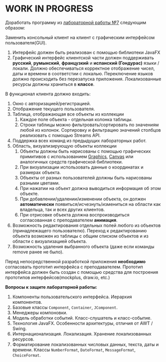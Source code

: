# WORK IN PROGRESS

Доработать программу из  [лабораторной работы №7](https://se.ifmo.ru/courses/programming#lab7)  следующим образом:

Заменить консольный клиент на клиент с графическим интерфейсом пользователя(GUI).

1.  Интерфейс должен быть реализован с помощью библиотеки JavaFX
2.  Графический интерфейс клиентской части должен поддерживать  **русский**,  **румынский**,  **французкий**  и  **испанский (Гондурас)**  языки / локали. Должно обеспечиваться корректное отображение чисел, даты и времени в соответстии с локалью. Переключение языков должно происходить без перезапуска приложения. Локализованные ресурсы должны храниться в  **классе**.

В функционал клиента должно входить:

1.  Окно с авторизацией/регистрацией.
2.  Отображение текущего пользователя.
3.  Таблица, отображающая все объекты из коллекции
    1.  Каждое поле объекта - отдельная колонка таблицы.
    2.  Строки таблицы можно фильтровать/сортировать по значениям любой из колонок. Сортировку и фильтрацию значений столбцов реализовать с помощью Streams API.
4.  Поддержка всех команд из предыдущих лабораторных работ.
5.  Область, визуализирующую объекты коллекции
    1.  Объекты должны быть нарисованы с помощью графических примитивов с использованием  [Graphics](https://docs.oracle.com/javase/8/docs/api/java/awt/Graphics.html),  [Canvas](https://docs.oracle.com/javase/8/javafx/api/javafx/scene/canvas/Canvas.html)  или аналогичных средств графической библиотеки.
    2.  При визуализации использовать данные о координатах и размерах объекта.
    3.  Объекты от разных пользователей должны быть нарисованы разными цветами.
    4.  При нажатии на объект должна выводиться информация об этом объекте.
    5.  При добавлении/удалении/изменении объекта, он должен  **автоматически**  появиться/исчезнуть/измениться на области как владельца, так и всех других клиентов.
    6.  При отрисовке объекта должна воспроизводиться согласованная с преподавателем  **анимация**.
6.  Возможность редактирования отдельных полей любого из объектов (принадлежащего пользователю). Переход к редактированию объекта возможен из таблицы с общим списком объектов и из области с визуализацией объекта.
7.  Возможность удаления выбранного объекта (даже если команды remove ранее не было).

Перед непосредственной разработкой приложения  **необходимо**  согласовать прототип интерфейса с преподавателем. Прототип интерфейса должен быть создан с помощью средства для построения прототипов интерфейсов(mockplus, draw.io, etc.)

**Вопросы к защите лабораторной работы:**

1. Компоненты пользовательского интерфейса. Иерархия компонентов.
2. Базовые классы `Component`, `Container`, `JComponent`.
3. Менеджеры компоновки.
4. Модель обработки событий. Класс-слушатель и класс-событие.
5. Технология JavaFX. Особенности архитектуры, отличия от AWT / Swing.
6. Интернационализация. Локализация. Хранение локализованных ресурсов.
7. Форматирование локализованных числовых данных, текста, даты и времени. Классы `NumberFormat`, `DateFormat`, `MessageFormat`, `ChoiceFormat`.
